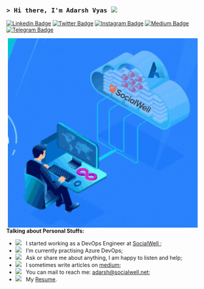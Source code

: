 ### <samp>&gt; Hi there, I'm Adarsh Vyas <img src="https://media.giphy.com/media/hvRJCLFzcasrR4ia7z/giphy.gif" width="25"> </samp>

[![Linkedin Badge](https://img.shields.io/badge/-LinkedIn-0e76a8?style=flat-square&logo=Linkedin&logoColor=white)](https://linkedin.com/in/adarsh-vyas)
[![Twitter Badge](https://img.shields.io/badge/-Twitter-00acee?style=flat-square&logo=Twitter&logoColor=white)](https://twitter.com/adarshvyas99)
[![Instagram Badge](https://img.shields.io/badge/-Instagram-e4405f?style=flat-square&logo=Instagram&logoColor=white)](https://instagram.com/adarshvyas99/)
[![Medium Badge](https://img.shields.io/badge/medium-%2312100E.svg?&style=for-square&logo=medium&logoColor=white)](https://medium.com/@adarsh_vyas)
[![Telegram Badge](https://img.shields.io/badge/-Telegram-0088cc?style=flat-square&logo=Telegram&logoColor=white)](https://t.me/Adarsh_Vyas)

<img align="right" alt="GIF" src="https://github.com/adarsh-sw/adarsh-sw/blob/main/assets/cloud_devops.gif?raw=true"  />

**Talking about Personal Stuffs:**

- <img src="https://github.com/Gapur/Gapur/blob/main/assets/developer.gif?raw=true" width="21" />&nbsp;&nbsp; I started working as a DevOps Engineer at <a href="https://www.socialwell.net/"> SocialWell </a>;
- <img src="https://github.com/Gapur/Gapur/blob/main/assets/lightning.gif?raw=true" width="21" />&nbsp;&nbsp; I’m currently practising Azure DevOps;
- <img src="https://github.com/Gapur/Gapur/blob/main/assets/message.gif?raw=true" width="21" />&nbsp;&nbsp; Ask or share me about anything, I am happy to listen and help;
- <img src="https://github.com/Gapur/Gapur/blob/main/assets/laptop.gif?raw=true" width="21" />&nbsp;&nbsp; I sometimes write articles on [medium](https://medium.com/@adarsh_vyas);
- <img src="https://github.com/Gapur/Gapur/blob/main/assets/letterbox.gif?raw=true" width="21" />&nbsp;&nbsp; You can mail to reach me: adarsh@socialwell.net;
- <img src="https://github.com/Gapur/Gapur/blob/main/assets/doc.gif?raw=true" width="21" />&nbsp;&nbsp; My [Resume](https://drive.google.com/file/d/17HhHGTEqVwFY7khmbuOm4OP-ov6AGjMi/view?usp=share_link).
</br>

<!---
adarsh-sw/adarsh-sw is a ✨ special ✨ repository because its `README.md` (this file) appears on your GitHub profile.
You can click the Preview link to take a look at your changes.
--->
